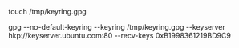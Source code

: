 touch /tmp/keyring.gpg

gpg --no-default-keyring --keyring /tmp/keyring.gpg --keyserver hkp://keyserver.ubuntu.com:80 --recv-keys 0xB1998361219BD9C9
